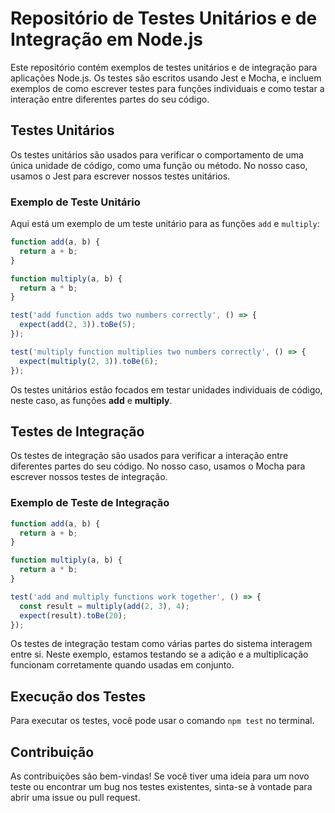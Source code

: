 # Repositório de Testes Unitários e de Integração em Node.js

Este repositório contém exemplos de testes unitários e de integração para aplicações Node.js. Os testes são escritos usando Jest e Mocha, e incluem exemplos de como escrever testes para funções individuais e como testar a interação entre diferentes partes do seu código.

## Testes Unitários

Os testes unitários são usados para verificar o comportamento de uma única unidade de código, como uma função ou método. No nosso caso, usamos o Jest para escrever nossos testes unitários.

### Exemplo de Teste Unitário

Aqui está um exemplo de um teste unitário para as funções `add` e `multiply`:

```javascript
function add(a, b) {
  return a + b;
}

function multiply(a, b) {
  return a * b;
}

test('add function adds two numbers correctly', () => {
  expect(add(2, 3)).toBe(5);
});

test('multiply function multiplies two numbers correctly', () => {
  expect(multiply(2, 3)).toBe(6);
});
```

Os testes unitários estão focados em testar unidades individuais de código, neste caso, as funções <b>add</b> e <b>multiply</b>.

## Testes de Integração

Os testes de integração são usados para verificar a interação entre diferentes partes do seu código. No nosso caso, usamos o Mocha para escrever nossos testes de integração.

### Exemplo de Teste de Integração

```javascript
function add(a, b) {
  return a + b;
}

function multiply(a, b) {
  return a * b;
}

test('add and multiply functions work together', () => {
  const result = multiply(add(2, 3), 4);
  expect(result).toBe(20);
});
```

Os testes de integração testam como várias partes do sistema interagem entre si. Neste exemplo, estamos testando se a adição e a multiplicação funcionam corretamente quando usadas em conjunto.

## Execução dos Testes

Para executar os testes, você pode usar o comando `npm test` no terminal.

## Contribuição

As contribuições são bem-vindas! Se você tiver uma ideia para um novo teste ou encontrar um bug nos testes existentes, sinta-se à vontade para abrir uma issue ou pull request.



